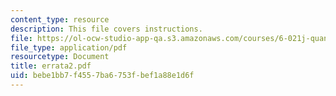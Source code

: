 ```yaml
---
content_type: resource
description: This file covers instructions.
file: https://ol-ocw-studio-app-qa.s3.amazonaws.com/courses/6-021j-quantitative-physiology-cells-and-tissues-fall-2004/bebe1bb7f4557ba6753fbef1a88e1d6f_errata2.pdf
file_type: application/pdf
resourcetype: Document
title: errata2.pdf
uid: bebe1bb7-f455-7ba6-753f-bef1a88e1d6f
---
```

